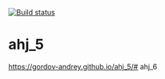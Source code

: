 [![Build status](https://ci.appveyor.com/api/projects/status/ispu9obs2534uciw?svg=true)](https://ci.appveyor.com/project/gordov-andrey/ahj-5)

# ahj_5

https://gordov-andrey.github.io/ahj_5/# ahj_6
